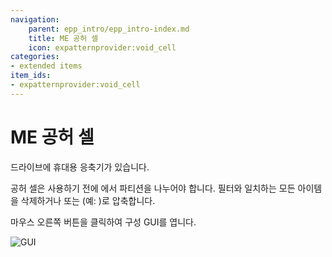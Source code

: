 ```yaml
---
navigation:
    parent: epp_intro/epp_intro-index.md
    title: ME 공허 셀
    icon: expatternprovider:void_cell
categories:
- extended items
item_ids:
- expatternprovider:void_cell
---
```


# ME 공허 셀

드라이브에 휴대용 응축기가 있습니다.

<ItemImage id="expatternprovider:void_cell" scale="4"></ItemImage>

공허 셀은 사용하기 전에 <ItemLink id="ae2:cell_workbench" />에서 파티션을 나누어야 합니다. 필터와 일치하는 모든 아이템을 삭제하거나
<ItemLink id="ae2:matter_ball" /> 또는 <ItemLink id="ae2:singularity" />(예: <ItemLink id="ae2:condenser" />)로 압축합니다.

마우스 오른쪽 버튼을 클릭하여 구성 GUI를 엽니다.

![GUI](../pic/void_cell.png)
